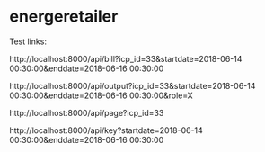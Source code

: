 # energeretailer

Test links:

http://localhost:8000/api/bill?icp_id=33&startdate=2018-06-14 00:30:00&enddate=2018-06-16 00:30:00

http://localhost:8000/api/output?icp_id=33&startdate=2018-06-14 00:30:00&enddate=2018-06-16 00:30:00&role=X

http://localhost:8000/api/page?icp_id=33

http://localhost:8000/api/key?startdate=2018-06-14 00:30:00&enddate=2018-06-16 00:30:00